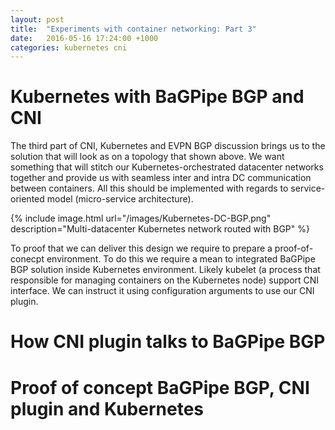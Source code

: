 ```yaml
---
layout: post
title:  "Experiments with container networking: Part 3"
date:   2016-05-16 17:24:00 +1000
categories: kubernetes cni
---
```


# Kubernetes with BaGPipe BGP and CNI

The third part of CNI, Kubernetes and EVPN BGP discussion brings us to the solution that will look as on a topology that shown above. We want something that will stitch our Kubernetes-orchestrated datacenter networks together and provide us with seamless inter and intra DC communication between containers. All this should be implemented with regards to service-oriented model (micro-service architecture).

{% include image.html url="/images/Kubernetes-DC-BGP.png" description="Multi-datacenter Kubernetes network routed with BGP" %}

To proof that we can deliver this design we require to prepare a proof-of-conecpt environment. To do this we require a mean to integrated BaGPipe BGP solution inside Kubernetes environment. Likely kubelet (a process that responsible for managing containers on the Kubernetes node) support CNI interface. We can instruct it using configuration arguments to use our CNI plugin. 

# How CNI plugin talks to BaGPipe BGP

# Proof of concept BaGPipe BGP, CNI plugin and Kubernetes
